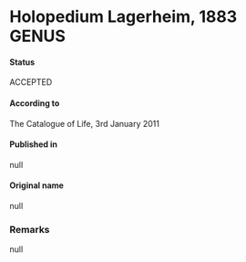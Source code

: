 Holopedium Lagerheim, 1883 GENUS
=======

#### Status
ACCEPTED

#### According to
The Catalogue of Life, 3rd January 2011

#### Published in
null

#### Original name
null

### Remarks
null